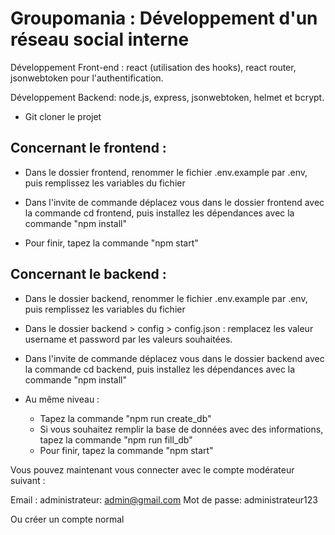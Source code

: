 # Groupomania : Développement d'un réseau social interne

Développement Front-end : react (utilisation des hooks), react router, jsonwebtoken pour l'authentification.

Développement Backend: node.js, express, jsonwebtoken, helmet et bcrypt.

- Git cloner le projet

## Concernant le frontend :

- Dans le dossier frontend, renommer le fichier .env.example par .env, puis remplissez les variables du fichier

- Dans l'invite de commande déplacez vous dans le dossier frontend avec la commande cd frontend, puis installez les dépendances avec la commande "npm install"

- Pour finir, tapez la commande "npm start"

## Concernant le backend :

- Dans le dossier backend, renommer le fichier .env.example par .env, puis remplissez les variables du fichier

- Dans le dossier backend > config > config.json : remplacez les valeur username et password par les valeurs souhaitées.

- Dans l'invite de commande déplacez vous dans le dossier backend avec la commande cd backend, puis installez les dépendances avec la commande "npm install"

- Au même niveau :
  - Tapez la commande "npm run create_db"
  - Si vous souhaitez remplir la base de données avec des informations, tapez la commande "npm run fill_db"
  - Pour finir, tapez la commande "npm start"

Vous pouvez maintenant vous connecter avec le compte modérateur suivant :

Email : administrateur: admin@gmail.com
Mot de passe: administrateur123

Ou créer un compte normal




